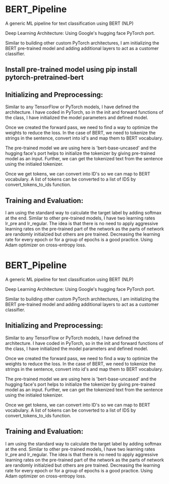 # BERT_Pipeline
A generic ML pipeline for text classification using BERT (NLP)

Deep Learning Architecture: Using Google's hugging face PyTorch port.

Similar to building other custom PyTorch architectures, I am initializing the BERT pre-trained model and adding additional layers to act as a customer classifier.

## Install pre-trained model using pip install pytorch-pretrained-bert

## Initializing and Preprocessing:

Similar to any TensorFlow or PyTorch models, I have defined the architecture. I have coded in PyTorch, so in the init and forward functions of the class, I have initialized the model parameters and defined model.

Once we created the forward pass, we need to find a way to optimize the weights to reduce the loss. In the case of BERT, we need to tokenize the strings in the sentence, convert into id's and map them to BERT vocabulary.

The pre-trained model we are using here is 'bert-base-uncased' and the hugging face's port helps to initialize the tokenizer by giving pre-trained model as an input. Further, we can get the tokenized text from the sentence using the initialed tokenizer.

Once we get tokens, we can convert into ID's so we can map to BERT vocabulary. A list of tokens can be converted to a list of IDS by convert_tokens_to_ids function.

## Training and Evaluation: 

I am using the standard way to calculate the target label by adding softmax at the end. Similar to other pre-trained models, I have two learning rates lr_pre and lr_regular. The idea is that there is no need to apply aggressive learning rates on the pre-trained part of the network as the parts of network are randomly initialzied but others are pre trained. Decreasing the learning rate for every epoch or for a group of epochs is a good practice. Using Adam optimizer on cross-entropy loss.

# BERT_Pipeline
A generic ML pipeline for text classification using BERT (NLP)

Deep Learning Architecture: Using Google's hugging face PyTorch port.

Similar to building other custom PyTorch architectures, I am initializing the BERT pre-trained model and adding additional layers to act as a customer classifier.

## Initializing and Preprocessing:

Similar to any TensorFlow or PyTorch models, I have defined the architecture. I have coded in PyTorch, so in the init and forward functions of the class, I have initialized the model parameters and defined model.

Once we created the forward pass, we need to find a way to optimize the weights to reduce the loss. In the case of BERT, we need to tokenize the strings in the sentence, convert into id's and map them to BERT vocabulary.

The pre-trained model we are using here is 'bert-base-uncased' and the hugging face's port helps to initialize the tokenizer by giving pre-trained model as an input. Further, we can get the tokenized text from the sentence using the initialed tokenizer.

Once we get tokens, we can convert into ID's so we can map to BERT vocabulary. A list of tokens can be converted to a list of IDS by convert_tokens_to_ids function.

## Training and Evaluation: 

I am using the standard way to calculate the target label by adding softmax at the end. Similar to other pre-trained models, I have two learning rates lr_pre and lr_regular. The idea is that there is no need to apply aggressive learning rates on the pre-trained part of the network as the parts of network are randomly initialzied but others are pre trained. Decreasing the learning rate for every epoch or for a group of epochs is a good practice. Using Adam optimizer on cross-entropy loss.

